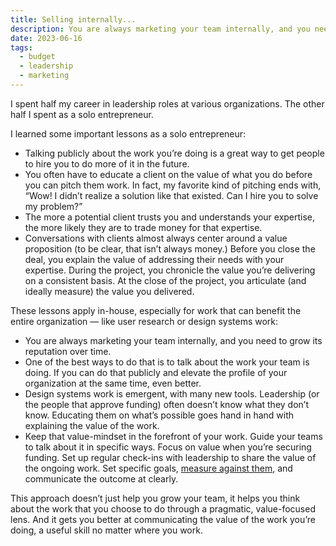 ```yaml
---
title: Selling internally...
description: You are always marketing your team internally, and you need to grow its reputation over time.
date: 2023-06-16
tags:
  - budget
  - leadership
  - marketing
---
```

I spent half my career in leadership roles at various organizations. The other half I spent as a solo entrepreneur.

I learned some important lessons as a solo entrepreneur:

- Talking publicly about the work you’re doing is a great way to get people to hire you to do more of it in the future.
- You often have to educate a client on the value of what you do before you can pitch them work. In fact, my favorite kind of pitching ends with, “Wow! I didn’t realize a solution like that existed. Can I hire you to solve my problem?”
- The more a potential client trusts you and understands your expertise, the more likely they are to trade money for that expertise.
- Conversations with clients almost always center around a value proposition (to be clear, that isn’t always money.) Before you close the deal, you explain the value of addressing their needs with your expertise. During the project, you chronicle the value you’re delivering on a consistent basis. At the close of the project, you articulate (and ideally measure) the value you delivered.

These lessons apply in-house, especially for work that can benefit the entire organization — like user research or design systems work:

- You are always marketing your team internally, and you need to grow its reputation over time.
- One of the best ways to do that is to talk about the work your team is doing. If you can do that publicly and elevate the profile of your organization at the same time, even better.
- Design systems work is emergent, with many new tools. Leadership (or the people that approve funding) often doesn’t know what they don’t know. Educating them on what’s possible goes hand in hand with explaining the value of the work.
- Keep that value-mindset in the forefront of your work. Guide your teams to talk about it in specific ways. Focus on value when you’re securing funding. Set up regular check-ins with leadership to share the value of the ongoing work. Set specific goals, [measure against them](https://practicaldesignsystems.com/daily/measuring-success/), and communicate the outcome at clearly.

This approach doesn’t just help you grow your team, it helps you think about the work that you choose to do through a pragmatic, value-focused lens. And it gets you better at communicating the value of the work you’re doing, a useful skill no matter where you work.